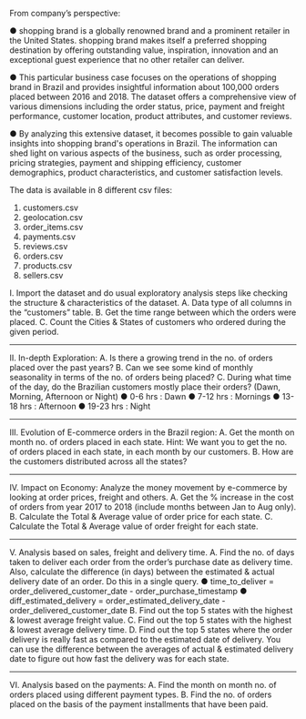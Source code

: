 From company’s perspective:

● shopping brand is a globally renowned brand and a prominent retailer in the United States.
shopping brand makes itself a preferred shopping destination by offering outstanding value,
inspiration, innovation and an exceptional guest experience that no other retailer can
deliver.

● This particular business case focuses on the operations of shopping brand in Brazil and provides
insightful information about 100,000 orders placed between 2016 and 2018. The
dataset offers a comprehensive view of various dimensions including the order status,
price, payment and freight performance, customer location, product attributes, and
customer reviews.

● By analyzing this extensive dataset, it becomes possible to gain valuable insights into
shopping brand's operations in Brazil. The information can shed light on various aspects of the
business, such as order processing, pricing strategies, payment and shipping efficiency,
customer demographics, product characteristics, and customer satisfaction levels.

The data is available in 8 different csv files:
1. customers.csv
2. geolocation.csv
3. order_items.csv
4. payments.csv
5. reviews.csv
6. orders.csv
7. products.csv
8. sellers.csv

I. Import the dataset and do usual exploratory analysis steps like checking the
structure & characteristics of the dataset.
  A. Data type of all columns in the “customers” table.
  B. Get the time range between which the orders were placed.
  C. Count the Cities & States of customers who ordered during the given period.
______________________________________________________________________________
II. In-depth Exploration:
  A. Is there a growing trend in the no. of orders placed over the past years?
  B. Can we see some kind of monthly seasonality in terms of the no. of orders being
  placed?
  C. During what time of the day, do the Brazilian customers mostly place their
  orders? (Dawn, Morning, Afternoon or Night)
  ● 0-6 hrs : Dawn
  ● 7-12 hrs : Mornings
  ● 13-18 hrs : Afternoon
  ● 19-23 hrs : Night
______________________________________________________________________________
III. Evolution of E-commerce orders in the Brazil region:
  A. Get the month on month no. of orders placed in each state.
  Hint: We want you to get the no. of orders placed in each state, in each month
  by our customers.
  B. How are the customers distributed across all the states?
______________________________________________________________________________
IV. Impact on Economy: Analyze the money movement by e-commerce by looking at
order prices, freight and others.
  A. Get the % increase in the cost of orders from year 2017 to 2018 (include
  months between Jan to Aug only).
  B. Calculate the Total & Average value of order price for each state.
  C. Calculate the Total & Average value of order freight for each state.
_____________________________________________________________________________________
V. Analysis based on sales, freight and delivery time.
  A. Find the no. of days taken to deliver each order from the order’s purchase date
  as delivery time.
  Also, calculate the difference (in days) between the estimated & actual delivery
  date of an order.
  Do this in a single query.
  ● time_to_deliver = order_delivered_customer_date -
  order_purchase_timestamp
  ● diff_estimated_delivery = order_estimated_delivery_date -
  order_delivered_customer_date
  B. Find out the top 5 states with the highest & lowest average freight value.
  C. Find out the top 5 states with the highest & lowest average delivery time.
  D. Find out the top 5 states where the order delivery is really fast as compared to
  the estimated date of delivery.
  You can use the difference between the averages of actual & estimated delivery
  date to figure out how fast the delivery was for each state.

______________________________________________________________________________
VI. Analysis based on the payments:
  A. Find the month on month no. of orders placed using different payment types.
  B. Find the no. of orders placed on the basis of the payment installments that have
  been paid.
